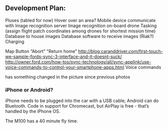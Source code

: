 
## Development Plan:

Pluses (tabled for now)
Hover over an area?
Mobile device communicate with 
Image recognition server
Image recognition on-board drone
Tasking (assign flight patch coordinates among drones for shortest mission time)
Database to house images
Database software to receive images (Riak?)
Charging


Map
Button “Abort” "Return home”
http://blog.caranddriver.com/first-touch-we-sample-fords-sync-3-interface-and-it-doesnt-suck/
http://owner.ford.com/how-tos/sync-technology/all/sync-applink/use-voice-commands-to-control-your-smartphone-apps.html
Voice commands

  has something changed in the picture since previous photos

### iPhone or Android?

iPhone needs to be plugged into the car with a USB cable; Android can do Bluetooth. Code in support for Chromecast, but AirPlay is free - that’s handled by the iPhone OS.

The M100 has a 40 minute fly time.

